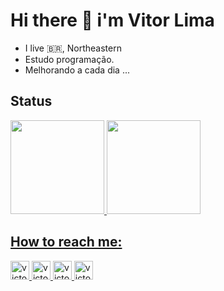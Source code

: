 
# Hi there 👋 i'm Vitor Lima
- I live :brazil:, Northeastern  
- Estudo  programação. 
- Melhorando a cada dia ...


## Status

 <a href="https://github.com/victor-0324">
<img height="150" src="https://github-readme-stats.vercel.app/api?username=victor-0324&show_icons=true&count_private=true&theme=chartreuse-dark&border_color"/>
<img height="150" src="https://github-readme-stats.vercel.app/api/top-langs/?username=victor-0324&layout=compact&langs_count=16&theme=chartreuse-dark&border_color"/>


## How to reach me: 

 <div>
  
<a href="https://www.instagram.com/vitorlima4677/" target="_blank"> 
<img  right="100"  alt="victor-istagram" height="30" width="30"  src="https://image.flaticon.com/icons/png/128/1384/1384063.png"
 </a> 
 
  
<a href="https://www.facebook.com/profile.php?id=100041929534379" target="_blank">
<img aling="center" alt="victor-facebook" height="30" width="30" src="https://encrypted-tbn0.gstatic.com/images?q=tbn:ANd9GcQiA5ayLSbJW5sMGOTthyF9Iu4eStKFuwA_1u9K3I-3e09s7Xpw5V9a001T6b6VJzrmkCI&usqp=CAU"
 </a> 
  
<a href="https://www.linkedin.com/in/vitor-lima-a951bb1b7/" target="_blank">
<img aling="center" alt="victor-linkedin" height="30" width="30" src="https://lh3.googleusercontent.com/5TuyELz_GZ5fYf6w5emfUj330CoCLr-4dQjT1FFTejpEON3moySp5ozOu-SHdRKyaYD_3DT-Z_ls7qs786cdFce-=w128-h128-e365-rj-sc0x00ffffff"
 </a> 
  
<a href="https://twitter.com/VITOR74241583" target="_blank">
<img aling="center" alt="victor-linkedin" height="30" width="30" src="https://www.brafton.com/wp-content/uploads/2011/06/answering-consumers-tweets-can-lead-to-sales_3333_800520600_0_0_14005378_300.jpg"
 </a>
 
</div>


